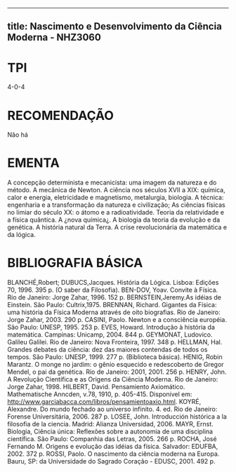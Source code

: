 
---
title: Nascimento e Desenvolvimento da Ciência Moderna - NHZ3060 
---

# TPI

4-0-4

# RECOMENDAÇÃO

Não há

# EMENTA

A concepção determinista e mecanicista: uma imagem da natureza e do método. A mecânica de Newton. A ciência nos séculos XVII a XIX: química, calor e energia, eletricidade e magnetismo, metalurgia, biologia. A técnica: engenharia e a transformação da natureza e civilização; As ciências físicas no limiar do século XX: o átomo e a radioatividade. Teoria da relatividade e a física quântica. A ¿nova química¿. A biologia da teoria da evolução e da genética. A história natural da Terra. A crise revolucionária da matemática e da lógica.

# BIBLIOGRAFIA BÁSICA

BLANCHÉ,Robert; DUBUCS,Jacques. História da Lógica. Lisboa: Edições 70, 1996. 395 p. (O saber da Filosofia).
BEN-DOV, Yoav. Convite à Física. Rio de Janeiro: Jorge Zahar, 1996. 152 p.
BERNSTEIN,Jeremy.As idéias de Einstein. São Paulo: Cultrix,1975.
BRENNAN, Richard. Gigantes da Física: uma história da Física Moderna através de oito biografias. Rio de Janeiro: Jorge Zahar, 2003. 290 p.
CASINI, Paolo. Newton e a consciência européia. São Paulo: UNESP, 1995. 253 p.
EVES, Howard. Introdução à história da matemática. Campinas: Unicamp, 2004. 844 p.
GEYMONAT, Ludovico. Galileu Galilei. Rio de Janeiro: Nova Fronteira, 1997. 348 p.
HELLMAN, Hal. Grandes debates da ciência: dez das maiores contendas de todos os tempos. São Paulo: UNESP, 1999. 277 p. (Biblioteca básica).
HENIG, Robin Marantz. O monge no jardim: o gênio esquecido e redescoberto de Gregor Mendel, o pai da genética. Rio de Janeiro: 2001, 2001. 256 p.
HENRY, John. A Revolução Científica e as Origens da Ciência Moderna. Rio de Janeiro: Jorge Zahar, 1998.
HILBERT, David. Pensamiento Axiomático. Mathematische Anncden, v.78, 1910, p. 405-415. Disponivel em: <http://www.garciabacca.com/libros/pensamientoaxio.html>.
KOYRÉ, Alexandre. Do mundo fechado ao universo infinito. 4. ed. Rio de Janeiro: Forense Universitária, 2006. 287 p.
LOSEE, John. Introducción histórica a la filosofia de la ciencia. Madrid: Alianza Universidad, 2006.
MAYR, Ernst. Biologia, Ciência única: Reflexões sobre a autonomia de uma disciplina científica. São Paulo: Companhia das Letras, 2005. 266 p.
ROCHA, José Fernando M. Origens e evolução das idéias da física. Salvador: EDUFBA, 2002. 372 p.
ROSSI, Paolo. O nascimento da ciência moderna na Europa. Bauru, SP: da Universidade do Sagrado Coração - EDUSC, 2001. 492 p.
        